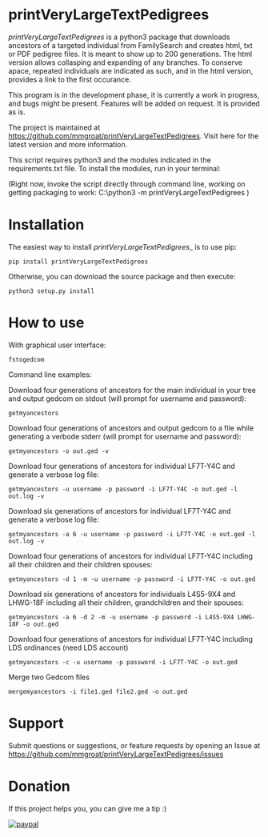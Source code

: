 printVeryLargeTextPedigrees
==============

_printVeryLargeTextPedigrees_ is a python3 package that downloads ancestors of a targeted individual from FamilySearch and creates html, txt or PDF pedigree files. It is meant to show up to 200 generations. The html version allows collasping and expanding of any branches. To conserve apace, repeated individuals are indicated as such, and in the html version, provides a link to the first occurance.

This program is in the development phase, it is currently a work in progress, and bugs might be present. Features will be added on request. It is provided as is.

The project is maintained at https://github.com/mmgroat/printVeryLargeTextPedigrees. Visit here for the latest version and more information.

This script requires python3 and the modules indicated in the requirements.txt file. To install the modules, run in your terminal:

(Right now, invoke the script directly through command line, working on getting packaging to work: C:\python3 -m printVeryLargeTextPedigrees <options>)

Installation
============

The easiest way to install _printVeryLargeTextPedigrees__ is to use pip:

`pip install printVeryLargeTextPedigrees`

Otherwise, you can download the source package and then execute:

`python3 setup.py install`

How to use
==========

With graphical user interface:

```
fstogedcom
```

Command line examples:

Download four generations of ancestors for the main individual in your tree and output gedcom on stdout (will prompt for username and password):

```
getmyancestors
```

Download four generations of ancestors and output gedcom to a file while generating a verbode stderr (will prompt for username and password):

```
getmyancestors -o out.ged -v
```

Download four generations of ancestors for individual LF7T-Y4C and generate a verbose log file:

```
getmyancestors -u username -p password -i LF7T-Y4C -o out.ged -l out.log -v
```

Download six generations of ancestors for individual LF7T-Y4C and generate a verbose log file:

```
getmyancestors -a 6 -u username -p password -i LF7T-Y4C -o out.ged -l out.log -v
```

Download four generations of ancestors for individual LF7T-Y4C including all their children and their children spouses:

```
getmyancestors -d 1 -m -u username -p password -i LF7T-Y4C -o out.ged
```

Download six generations of ancestors for individuals L4S5-9X4 and LHWG-18F including all their children, grandchildren and their spouses:

```
getmyancestors -a 6 -d 2 -m -u username -p password -i L4S5-9X4 LHWG-18F -o out.ged
```

Download four generations of ancestors for individual LF7T-Y4C including LDS ordinances (need LDS account)

```
getmyancestors -c -u username -p password -i LF7T-Y4C -o out.ged
```

Merge two Gedcom files

```
mergemyancestors -i file1.ged file2.ged -o out.ged
```


Support
=======

Submit questions or suggestions, or feature requests by opening an Issue at https://github.com/mmgroat/printVeryLargeTextPedigrees/issues

Donation
========

If this project helps you, you can give me a tip :)

[![paypal](https://www.paypalobjects.com/en_US/i/btn/btn_donateCC_LG.gif)](https://www.paypal.com/donate/?business=YLBFKLXCCKRH6&no_recurring=0&item_name=printVeryLargeTextPedigrees+-+Donations+are+appreciated%21&currency_code=USD)
